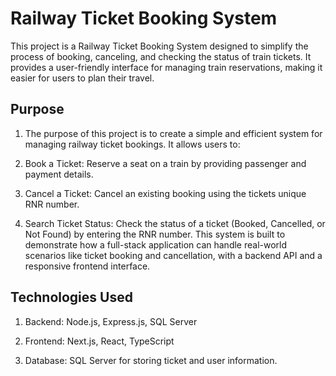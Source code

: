 # Railway Ticket Booking System

  This project is a Railway Ticket Booking System designed to simplify the process of booking, canceling, and checking the status of train tickets. It provides a user-friendly interface for managing train reservations, making it easier for users to plan their travel.

## Purpose

  1) The purpose of this project is to create a simple and efficient system for managing railway ticket bookings. It allows users to:

  2) Book a Ticket: Reserve a seat on a train by providing passenger and payment details.

  3) Cancel a Ticket: Cancel an existing booking using the tickets unique RNR number.

  4) Search Ticket Status: Check the status of a ticket (Booked, Cancelled, or Not Found) by entering the RNR number.
  This system is built to demonstrate how a full-stack application can handle real-world scenarios like ticket booking and cancellation, with a backend API and a responsive frontend interface.




## Technologies Used

  1) Backend: Node.js, Express.js, SQL Server

  2) Frontend: Next.js, React, TypeScript

  3) Database: SQL Server for storing ticket and user information.




